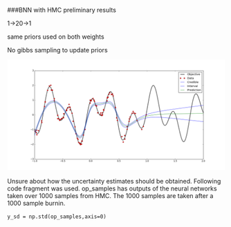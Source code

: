 ###BNN with HMC preliminary results

1->20->1

same priors used on both weights

No gibbs sampling to update priors


![abc](BNN_1-20-1_noGibbs.png)


Unsure about how the uncertainty estimates should be obtained. Following code fragment was used. op_samples has outputs of the neural networks taken over 1000 samples from HMC. The 1000 samples are taken after a 1000 sample burnin. 

    y_sd = np.std(op_samples,axis=0)
    